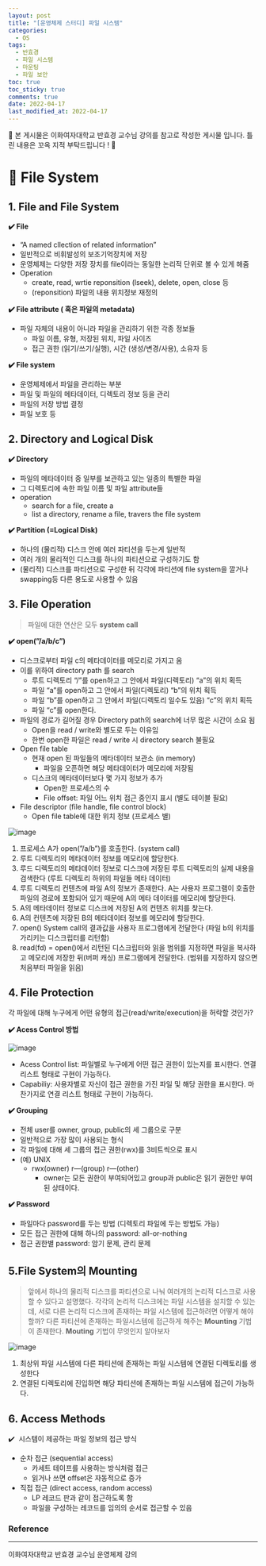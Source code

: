 ```yaml
---
layout: post
title: "[운영체제 스터디] 파일 시스템"
categories:
  - OS
tags:
  - 반효경
  - 파일 시스템
  - 마운팅
  - 파일 보안
toc: true
toc_sticky: true
comments: true
date: 2022-04-17
last_modified_at: 2022-04-17
---
```

🌟 본 게시물은 이화여자대학교 반효경 교수님 강의를 참고로 작성한 게시물 입니다. 틀린 내용은 꼬옥 지적 부탁드립니다 ! 🌟

# 📁 File System

## 1. File and File System

**✔️ File**

- “A named cllection of related information”
- 일반적으로 비휘발성의 보조기억장치에 저장
- 운영체제는 다양한 저장 장치를 file이라는 동일한 논리적 단위로 볼 수 있게 해줌
- Operation
    - create, read, wrtie reponsition (lseek), delete, open, close 등
    - (reponsition) 파일의 내용 위치정보 재정의

**✔️ File attribute ( 혹은 파일의 metadata)**

- 파일 자체의 내용이 아니라 파일을 관리하기 위한 각종 정보들
    - 파일 이름, 유형, 저장된 위치, 파일 사이즈
    - 접근 권한 (읽기/쓰기/실행), 시간 (생성/변경/사용), 소유자 등

**✔️ File system**

- 운영체제에서 파일을 관리하는 부분
- 파일 및 파일의 메타데이터, 디렉토리 정보 등을 관리
- 파일의 저장 방법 결정
- 파일 보호 등

## 2. Directory and Logical Disk

**✔️ Directory**

- 파일의 메타데이터 중 일부를 보관하고 있는 일종의 특별한 파일
- 그 디렉토리에 속한 파일 이름 및 파일 attribute들
- operation
    - search for a file, create a
    - list a directory, rename a file, travers the file system

**✔️ Partition (=Logical Disk)**

- 하나의 (물리적) 디스크 안에 여러 파티션을 두는게 일반적
- 여러 개의 물리적인 디스크를 하나의 파티션으로 구성하기도 함
- (물리적) 디스크를 파티션으로 구성한 뒤 각각에 파티션에 file system을 깔거나 swapping등 다른 용도로 사용할 수 있음

## 3. File Operation

> 파일에 대한 연산은 모두 **system call**
>

**✔️ open(”/a/b/c”)**

- 디스크로부터 파일 c의 메타데이터를 메모리로 가지고 옴
- 이를 위하여 directory path 를 search
    - 루트 디렉토리 “/”를 open하고 그 안에서 파일(디렉토리) “a”의 위치 획득
    - 파일 “a”를 open하고 그 안에서 파일(디렉토리) “b”의 위치 획득
    - 파일 “b”를 open하고 그 안에서 파일(디렉토리 일수도 있음) “c”의 위치 획득
    - 파일 “c”를 open한다.
- 파일의 경로가 길어질  경우 Directory path의 search에 너무 많은 시간이 소요 됨
    - Open을 read / write와 별도로 두는 이유임
    - 한번 open한 파일은 read / write 시 directory search 불필요
- Open file table
    - 현재 open 된 파일들의 메타데이터 보관소 (in memory)
        - 파일을 오픈하면 해당 메타데이터가 메모리에 저장됨
    - 디스크의 메타데이터보다 몇 가지 정보가 추가
        - Open한 프로세스의 수
        - File offset: 파일 어느 위치 접근 중인지 표시 (별도 테이블 필요)
- File descriptor (file handle, file control block)
    - Open file table에 대한 위치 정보 (프로세스 별)

![image](https://user-images.githubusercontent.com/56028408/163709425-13892b98-3a26-4ac6-b48d-40e9c55fdf61.png)

1. 프로세스 A가 open(”/a/b”)를 호출한다. (system call)
2. 루트 디렉토리의 메타데이터 정보를 메모리에 할당한다.
3. 루드 디렉토리의 메타데이터 정보로 디스크에 저장된 루트 디렉토리의 실제 내용을 검색한다 (루트 디렉토리 하위의 파일들 메타 데이터)
4. 루트 디렉토리 컨텐츠에 파일 A의 정보가 존재한다. A는 사용자 프로그램이 호출한 파일의 경로에 포함되어 있기 때문에 A의 메타 데이터를 메모리에 할당한다.
5. A의 메타데이터 정보로 디스크에 저장된 A의 컨텐츠 위치를 찾는다.
6. A의 컨텐츠에 저장된 B의 메타데이터 정보를 메모리에 할당한다.
7. open() System call의 결과값을 사용자 프로그램에게 전달한다 (파일 b의 위치를 가리키는 디스크립터를 리턴함)
8.  read(fd) = open()에서 리턴된 디스크립터와 읽을 범위를 지정하면 파일을 복사하고 메모리에 저장한 뒤(버퍼 캐싱) 프로그램에게 전달한다. (범위를 지정하지 않으면 처음부터 파일을 읽음)

## 4. File Protection

각 파일에 대해 누구에게 어떤 유형의 접근(read/write/execution)을 허락할 것인가?

**✔️ Acess Control 방법**

![image](https://user-images.githubusercontent.com/56028408/163709444-385795da-ff5d-4c34-aae0-682f916c39a3.png)


- Acess Control list: 파일별로 누구에게 어떤 접근 권한이 있는지를 표시한다. 연결 리스트 형태로 구현이 가능하다.
- Capabiliy: 사용자별로 자신이 접근 권한을 가진 파일 및 해당 권한을 표시한다. 마찬가지로 연결 리스트 형태로 구현이 가능하다.

**✔️ Grouping**

- 전체 user를 owner, group, public의 세 그룹으로 구분
- 일반적으로 가장 많이 사용되는 형식
- 각 파일에 대해 세 그룹의 접근 권한(rwx)를 3비트씩으로 표시
- (예) UNIX
    - rwx(owner) r—(group) r—(other)
        - owner는 모든 권한이 부여되어있고 group과 public은 읽기 권한만 부여된 상태이다.

**✔️ Password**

- 파일마다 password를 두는 방법 (디렉토리 파일에 두는 방법도 가능)
- 모든 접근 권한에 대해 하나의 password: all-or-nothing
- 접근 권한별 password: 암기 문제, 관리 문제

## 5.File System의 Mounting

> 앞에서 하나의 물리적 디스크를 파티션으로 나눠 여러개의 논리적 디스크로 사용할 수 있다고 설명했다. 각각의 논리적 디스크에는 파일 시스템을 설치할 수 있는데, 서로 다른 논리적 디스크에 존재하는 파일 시스템에 접근하려면 어떻게 해야할까? 다른 파티션에 존재하는 파일시스템에 접근하게 해주는 **Mounting** 기법이 존재한다. **Mouting** 기법이 무엇인지 알아보자
>

![image](https://user-images.githubusercontent.com/56028408/163709447-72ad6d1c-9e97-4d2d-b7a0-5971fe8a501e.png)

1. 최상위 파일 시스템에 다른 파티션에 존재하는 파일 시스템에 연결된 디렉토리를 생성한다
2. 연결된 디렉토리에 진입하면 해당 파티션에 존재하는 파일 시스템에 접근이 가능하다.

## 6. Access Methods

✔️  시스템이 제공하는 파일 정보의 접근 방식

- 순차 접근 (sequential access)
    - 카세트 테이프를 사용하는 방식처럼 접근
    - 읽거나 쓰면 offset은 자동적으로 증가
- 직접 접근 (direct access, random access)
    - LP 레코드 판과 같이 접근하도록 함
    - 파일을 구성하는 레코드를 임의의 순서로 접근할 수 있음




### **Reference**

---

이화여자대학교 반효경 교수님 운영체제 강의